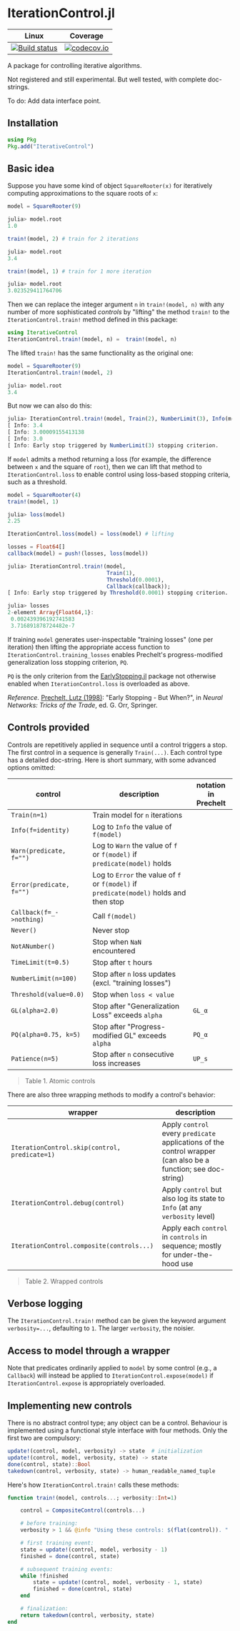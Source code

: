 # IterationControl.jl

| Linux | Coverage |
| :-----------: | :------: |
| [![Build status](https://github.com/ablaom/IterationControl.jl/workflows/CI/badge.svg)](https://github.com/ablaom/IterationControl.jl/actions)| [![codecov.io](http://codecov.io/github/ablaom/IterationControl.jl/coverage.svg?branch=master)](http://codecov.io/github/ablaom/IterationControl.jl?branch=master) |

A package for controlling iterative algorithms.

Not registered and still experimental.
But well tested, with complete doc-strings.

To do: Add data interface point.


## Installation

```julia
using Pkg
Pkg.add("IterativeControl")
```

## Basic idea

Suppose you have some kind of object `SquareRooter(x)` for
iteratively computing approximations to the square roots of `x`:

```julia
model = SquareRooter(9)

julia> model.root
1.0

train!(model, 2) # train for 2 iterations

julia> model.root
3.4

train!(model, 1) # train for 1 more iteration

julia> model.root
3.023529411764706
```

Then we can replace the integer argument `n` in `train!(model, n)`
with any number of more sophisticated *controls* by "lifting" the
method `train!` to the `IterationControl.train!` method defined in
this package:

```julia
using IterativeControl
IterationControl.train!(model, n) =  train!(model, n)
```
The lifted `train!` has the same functionality as the original one:

```julia
model = SquareRooter(9)
IterationControl.train!(model, 2)

julia> model.root
3.4
```
But now we can also do this:

```julia
julia> IterationControl.train!(model, Train(2), NumberLimit(3), Info(m->m.root));
[ Info: 3.4
[ Info: 3.00009155413138
[ Info: 3.0
[ Info: Early stop triggered by NumberLimit(3) stopping criterion.
```

If `model` admits a method returning a loss (for example, the
difference between `x` and the square of `root`), then we can lift
that method to `IterationControl.loss` to enable control using
loss-based stopping criteria, such as a threshold.

```julia
model = SquareRooter(4)
train!(model, 1)

julia> loss(model)
2.25

IterationControl.loss(model) = loss(model) # lifting

losses = Float64[]
callback(model) = push!(losses, loss(model))

julia> IterationControl.train!(model, 
                               Train(1), 
                               Threshold(0.0001), 
                               Callback(callback));
[ Info: Early stop triggered by Threshold(0.0001) stopping criterion.

julia> losses
2-element Array{Float64,1}:
 0.002439396192741583
 3.716891878724482e-7
```

If training `model` generates user-inspectable "training losses" (one
per iteration) then lifting the appropriate access function to
`IterationControl.training_losses` enables Prechelt's
progress-modified generalization loss stopping criterion, `PQ`. 

`PQ` is the only criterion from the
[EarlyStopping.jl](https://github.com/ablaom/EarlyStopping.jl) package
not otherwise enabled when `IterationControl.loss` is overloaded as
above.

*Reference.* [Prechelt, Lutz
 (1998)](https://link.springer.com/chapter/10.1007%2F3-540-49430-8_3):
 "Early Stopping - But When?", in *Neural Networks: Tricks of the
 Trade*, ed. G. Orr, Springer.


## Controls provided

Controls are repetitively applied in sequence until a control triggers
a stop. The first control in a sequence is generally
`Train(...)`. Each control type has a detailed doc-string. Here is
short summary, with some advanced options omitted:

control                 | description                                                               | notation in Prechelt
------------------------|---------------------------------------------------------------------------|---------------------
`Train(n=1)`            | Train model for `n` iterations                                            |
`Info(f=identity)`      | Log to `Info` the value of `f(model)`                                     |
`Warn(predicate, f="")` | Log to `Warn` the value of `f` or `f(model)` if `predicate(model)` holds  |
`Error(predicate, f="")`| Log to `Error` the value of `f` or `f(model)` if `predicate(model)` holds and then stop |
`Callback(f=_->nothing)`| Call `f(model)`
`Never()`               | Never stop                                                                |
`NotANumber()`          | Stop when `NaN` encountered                                               |
`TimeLimit(t=0.5)`      | Stop after `t` hours                                                      |
`NumberLimit(n=100)`    | Stop after `n` loss updates (excl. "training losses")                     |
`Threshold(value=0.0)`  | Stop when `loss < value`                                                  |
`GL(alpha=2.0)`         | Stop after "Generalization Loss" exceeds `alpha`                          | ``GL_α``
`PQ(alpha=0.75, k=5)`   | Stop after "Progress-modified GL" exceeds `alpha`                         | ``PQ_α``
`Patience(n=5)`         | Stop after `n` consecutive loss increases                                 | ``UP_s``

> Table 1. Atomic controls

There are also three wrapping methods to modify a control's behavior:

wrapper                                            | description
---------------------------------------------------|-------------------------------------------------------------------------
`IterationControl.skip(control, predicate=1)`      | Apply `control` every `predicate` applications of the control wrapper (can also be a function; see doc-string)
`IterationControl.debug(control)`                  | Apply `control` but also log its state to `Info` (at any `verbosity` level)
`IterationControl.composite(controls...)`          | Apply each `control` in `controls` in sequence; mostly for under-the-hood use

> Table 2. Wrapped controls


## Verbose logging

The `IterationControl.train!` method can be given the keyword argument
`verbosity=...`, defaulting to `1`. The larger `verbosity`, the noisier.


## Access to model through a wrapper

Note that predicates ordinarily applied to `model` by some control
(e.g., a `Callback`) will instead be applied to
`IterationControl.expose(model)` if `IterationControl.expose` is
appropriately overloaded.


## Implementing new controls

There is no abstract control type; any object can be a
control. Behaviour is implemented using a functional style interface
with four methods. Only the first two are compulsory:

```julia
update!(control, model, verbosity) -> state  # initialization
update!(control, model, verbosity, state) -> state
done(control, state)::Bool
takedown(control, verbosity, state) -> human_readable_named_tuple
```

Here's how `IterationControl.train!` calls these methods:

```julia
function train!(model, controls...; verbosity::Int=1)

    control = CompositeControl(controls...)

    # before training:
    verbosity > 1 && @info "Using these controls: $(flat(control)). "

    # first training event:
    state = update!(control, model, verbosity - 1)
    finished = done(control, state)

    # subsequent training events:
    while !finished
        state = update!(control, model, verbosity - 1, state)
        finished = done(control, state)
    end

    # finalization:
    return takedown(control, verbosity, state)
end
```
